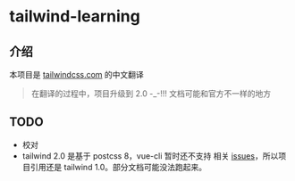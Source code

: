 # tailwind-learning

## 介绍

本项目是 [tailwindcss.com](https://tailwindcss.com/) 的中文翻译

> 在翻译的过程中，项目升级到 2.0 -\_-!!! 文档可能和官方不一样的地方

## TODO

- 校对
- tailwind 2.0 是基于 postcss 8，vue-cli 暂时还不支持 相关 [issues](https://github.com/vuejs/vue-cli/issues/6064#issuecomment-730055397)，所以项目引用还是 tailwind 1.0。部分文档可能没法跑起来。
